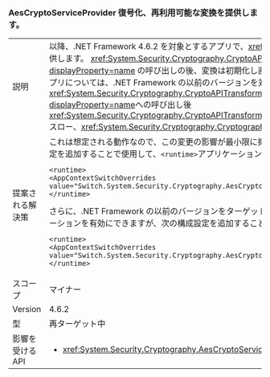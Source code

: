 ### <a name="aescryptoserviceprovider-decryptor-provides-a-reusable-transform"></a>AesCryptoServiceProvider 復号化、再利用可能な変換を提供します。

|   |   |
|---|---|
|説明|以降、.NET Framework 4.6.2 を対象とするアプリで、<xref:System.Security.Cryptography.AesCryptoServiceProvider>復号化が再利用可能な変換を提供します。 <xref:System.Security.Cryptography.CryptoAPITransform.TransformFinalBlock(System.Byte[],System.Int32,System.Int32)?displayProperty=name> の呼び出しの後、変換は初期化し直され、再利用することができます。 呼び出すことによって、復号化を再利用しようとしたアプリについては、.NET Framework の以前のバージョンを対象とする、<xref:System.Security.Cryptography.CryptoAPITransform.TransformBlock(System.Byte[],System.Int32,System.Int32,System.Byte[],System.Int32)?displayProperty=name>への呼び出し後<xref:System.Security.Cryptography.CryptoAPITransform.TransformFinalBlock(System.Byte[],System.Int32,System.Int32)?displayProperty=name>スロー、<xref:System.Security.Cryptography.CryptographicException>または破損したデータを生成します。|
|提案される解決策|これは想定される動作なので、この変更の影響が最小限に抑える必要があります。以前の動作に依存するアプリケーションの選択を解除する次の構成設定を追加することで使用して、<code>&lt;runtime&gt;</code>アプリケーションの構成ファイルのセクション。<pre><code class="language-xml">&lt;runtime&gt;&#13;&#10;&lt;AppContextSwitchOverrides value=&quot;Switch.System.Security.Cryptography.AesCryptoServiceProvider.DontCorrectlyResetDecryptor=true&quot;/&gt;&#13;&#10;&lt;/runtime&gt;&#13;&#10;</code></pre>さらに、.NET Framework の以前のバージョンをターゲットが .NET Framework 4.6.2 以降の .NET Framework のバージョンで実行されているアプリケーションを有効にできますが、次の構成設定を追加することで、<code>&lt;runtime&gt;</code>のセクションで、アプリケーションの構成ファイル:<pre><code class="language-xml">&lt;runtime&gt;&#13;&#10;&lt;AppContextSwitchOverrides value=&quot;Switch.System.Security.Cryptography.AesCryptoServiceProvider.DontCorrectlyResetDecryptor=false&quot;/&gt;&#13;&#10;&lt;/runtime&gt;&#13;&#10;</code></pre>|
|スコープ|マイナー|
|Version|4.6.2|
|型|再ターゲット中|
|影響を受ける API|<ul><li><xref:System.Security.Cryptography.AesCryptoServiceProvider.CreateDecryptor?displayProperty=nameWithType></li></ul>|

